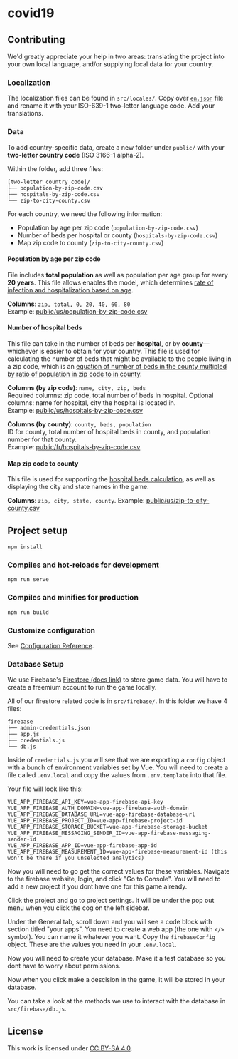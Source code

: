 # covid19


## Contributing
We'd greatly appreciate your help in two areas: translating the project into your own local language, and/or supplying local data for your country.

### Localization
The localization files can be found in `src/locales/`.  Copy over [`en.json`](src/locales/en.json) file and rename it with your ISO-639-1 two-letter language code.  Add your translations.

### Data
To add country-specific data, create a new folder under `public/` with your **two-letter country code** (ISO 3166-1 alpha-2).

Within the folder, add three files:

    [two-letter country code]/
    ├── population-by-zip-code.csv
    ├── hospitals-by-zip-code.csv
    └── zip-to-city-county.csv

For each country, we need the following information:
- Population by age per zip code (`population-by-zip-code.csv`)
- Number of beds per hospital or county (`hospitals-by-zip-code.csv`)
- Map zip code to county (`zip-to-city-county.csv`)

#### Population by age per zip code
File includes **total population** as well as population per age group for every **20 years**.  This file allows enables the model, which determines [rate of infection and hospitalization based on age](https://observablehq.com/@osserman/people-of-the-pandemic-simulation-methodology#parameters).

**Columns**: `zip, total, 0, 20, 40, 60, 80`  
Example: [public/us/population-by-zip-code.csv](public/us/population-by-zip-code.csv)

#### Number of hospital beds
This file can take in the number of beds per **hospital**, or by **county**—whichever is easier to obtain for your country.  This file is used for calculating the number of beds that might be available to the people living in a zip code, which is an [equation of number of beds in the county multipled by ratio of population in zip code to in county](https://observablehq.com/@osserman/people-of-the-pandemic-simulation-methodology#housesAndDestinations).

**Columns (by zip code)**: `name, city, zip, beds`  
Required columns: zip code, total number of beds in hospital.
Optional columns: name for hospital, city the hospital is located in.  
Example: [public/us/hospitals-by-zip-code.csv](public/us/hospitals-by-zip-code.csv)

**Columns (by county)**: `county, beds, population`  
ID for county, total number of hospital beds in county, and population number for that county.  
Example: [public/fr/hospitals-by-zip-code.csv](public/fr/hospitals-by-zip-code.csv)

#### Map zip code to county
This file is used for supporting the [hospital beds calculation](https://observablehq.com/@osserman/people-of-the-pandemic-simulation-methodology#housesAndDestinations), as well as displaying the city and state names in the game.

**Columns**: `zip, city, state, county`. 
Example: [public/us/zip-to-city-county.csv](public/us/zip-to-city-county.csv)

## Project setup
```
npm install
```

### Compiles and hot-reloads for development
```
npm run serve
```

### Compiles and minifies for production
```
npm run build
```

### Customize configuration
See [Configuration Reference](https://cli.vuejs.org/config/).

### Database Setup

We use Firebase's [Firestore (docs link)](https://firebase.google.com/docs/firestore) to store game data. You will have to create a freemium account to run the game locally.

All of our firestore related code is in `src/firebase/`. In this folder we have 4 files:

    firebase
    ├── admin-credentials.json
    ├── app.js
    ├── credentials.js
    └── db.js

Inside of `credentials.js` you will see that we are exporting a `config` object with a bunch of environment variables set by Vue. You will need to create a file called `.env.local` and copy the values from `.env.template` into that file.

Your file will look like this:

    VUE_APP_FIREBASE_API_KEY=vue-app-firebase-api-key
    VUE_APP_FIREBASE_AUTH_DOMAIN=vue-app-firebase-auth-domain
    VUE_APP_FIREBASE_DATABASE_URL=vue-app-firebase-database-url
    VUE_APP_FIREBASE_PROJECT_ID=vue-app-firebase-project-id
    VUE_APP_FIREBASE_STORAGE_BUCKET=vue-app-firebase-storage-bucket
    VUE_APP_FIREBASE_MESSAGING_SENDER_ID=vue-app-firebase-messaging-sender-id
    VUE_APP_FIREBASE_APP_ID=vue-app-firebase-app-id
    VUE_APP_FIREBASE_MEASUREMENT_ID=vue-app-firebase-measurement-id (this won't be there if you unselected analytics)

Now you will need to go get the correct values for these variables. Navigate to the firebase website, login, and click "Go to Console". You will need to add a new project if you dont have one for this game already.

Click the project and go to project settings. It will be under the pop out menu when you click the cog on the left sidebar.

Under the General tab, scroll down and you will see a code block with section titled "your apps". You need to create a web app (the one with `</>` symbol). You can name it whatever you want. Copy the `firebaseConfig` object. These are the values you need in your `.env.local`.

Now you will need to create your database. Make it a test database so you dont have to worry about permissions.

Now when you click make a descision in the game, it will be stored in your database.

You can take a look at the methods we use to interact with the database in `src/firebase/db.js`.

## License
This work is licensed under
<a rel="license" href="https://creativecommons.org/licenses/by-sa/4.0">CC BY-SA 4.0</a>.

